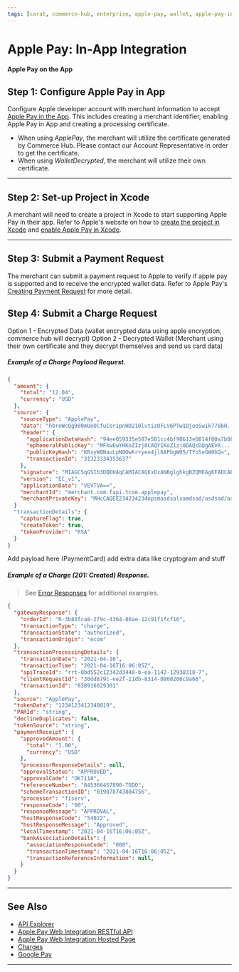 ```yaml
---
tags: [carat, commerce-hub, enterprise, apple-pay, wallet, apple-pay-inapp-integration, configure-apple-pay-in-app, set-up-project-in-xcode, submit-a-payment-request, submit-a-charge-request]
---
```


# Apple Pay: In-App Integration

#### Apple Pay on the App

## Step 1: Configure Apple Pay in App

Configure Apple developer account with merchant information to accept [Apple Pay in the App](https://help.apple.com/developer-account/#/devb2e62b839). This includes creating a merchant identifier, enabling Apple Pay in App and creating a processing certificate.

- When using *ApplePay*, the merchant will utilize the certificate generated by Commerce Hub. Please contact our Account Representative in order to get the certificate.
- When using *WalletDecrypted*, the merchant will utilize their own certificate.


---

## Step 2: Set-up Project in Xcode

A merchant will need to create a project in Xcode to start supporting Apple Pay in their app. Refer to Apple's website on how to [create the project in Xcode](https://developer.apple.com/documentation/xcode/creating_an_xcode_project_for_an_app) and [enable Apple Pay in Xcode](https://help.apple.com/xcode/mac/9.3/#/deva43983eb7?sub=dev44ce8ef13).

---

## Step 3: Submit a Payment Request

The merchant can submit a payment request to Apple to verify if apple pay is supported and to receive the encrypted wallet data. Refer to Apple Pay's [Creating Payment Request](https://developer.apple.com/library/archive/ApplePay_Guide/CreateRequest.html#//apple_ref/doc/uid/TP40014764-CH3-SW2) for more detail.


## Step 4: Submit a Charge Request

Option 1 - Encrypted Data (wallet encrypted data using apple encryption, commerce hub will decrypt)
Option 2 - Decrypted Wallet (Merchant using their own certificate and they decrypt themselves and send us card data)

<!--
type: tab
title: ApplePay
-->

##### Example of a Charge Payload Request.
```json
{
  "amount": {
    "total": "12.04",
    "currency": "USD"
  },
  "source": {
    "sourceType": "ApplePay",
    "data": "hbreWcQg980mUoUCfuCoripnHO210lvtizOFLV6PTw1DjooSwik778bH....",
    "header": {
      "applicationDataHash": "94ee059335e587e501cc4bf90613e0814f00a7b08bc7c648fd865a2af6a22cc2",
      "ephemeralPublicKey": "MFkwEwYHKoZIzj0CAQYIKoZIzj0DAQcDQgAEvR....",
      "publicKeyHash": "KRsyW0NauLpN8OwKr+yeu4jl6APbgW05/TYo5eGW0bQ=",
      "transactionId": "31323334353637"
    },
    "signature": "MIAGCSqGSIb3DQEHAqCAMIACAQExDzANBglghkgBZQMEAgEFADCABgkqhki.....",
    "version": "EC_v1",
    "applicationData": "VEVTVA==",
    "merchantId": "merchant.com.fapi.tcoe.applepay",
    "merchantPrivateKey": "MHcCAQEE234234234opsmasdsalsamdsad/asdsad/asdasd/....."
  }
  "transactionDetails": {
    "captureFlag": true,
    "createToken": true,
    "tokenProvider": "RSA"
  }
}

```

<!--
type: tab
title: DecryptedWallet
-->

Add payload here (PaymentCard) add extra data like cryptogram and stuff

<!--
type: tab
title: Response
-->

##### Example of a Charge (201: Created) Response.

<!-- theme: info -->
> See [Error Responses](?path=docs/Resources/Guides/Response-Codes/HTTP.md) for additional examples.
```json
{
  "gatewayResponse": {
    "orderId": "R-3b83fca8-2f9c-4364-86ae-12c91f1fcf16",
    "transactionType": "charge",
    "transactionState": "authorized",
    "transactionOrigin": "ecom"
  },
  "transactionProcessingDetails": {
    "transactionDate": "2021-04-16",
    "transactionTime": "2021-04-16T16:06:05Z",
    "apiTraceId": "rrt-0bd552c12342d3448-b-ea-1142-12938318-7",
    "clientRequestId": "30dd879c-ee2f-11db-8314-0800200c9a66",
    "transactionId": "838916029301"
  },
  "source": "ApplePay",
  "tokenData": "1234123412340019",
  "PARId": "string",
  "declineDuplicates": false,
  "tokenSource": "string",
  "paymentReceipt": {
    "approvedAmount": {
      "total": "1.00",
      "currency": "USD"
    },
    "processorResponseDetails": null,
    "approvalStatus": "APPROVED",
    "approvalCode": "OK7118",
    "referenceNumber": "845366457890-TODO",
    "schemeTransactionID": "019078743804756",
    "processor": "fiserv",
    "responseCode": "00",
    "responseMessage": "APPROVAL",
    "hostResponseCode": "54022",
    "hostResponseMessage": "Approved",
    "localTimestamp": "2021-04-16T16:06:05Z",
    "bankAssociationDetails": {
      "associationResponseCode": "000",
      "transactionTimestamp": "2021-04-16T16:06:05Z",
      "transactionReferenceInformation": null,
    }
  }
}
```
<!-- type: tab-end -->

---

## See Also

- [API Explorer](../api/?type=post&path=/payments/v1/charges)
- [Apple Pay Web Integration RESTful API](?path=docs/Online-Mobile-Digital/Wallets-AltPayments/Apple-Pay/Apple-Pay-Web-REST.md)
- [Apple Pay Web Integration Hosted Page](?path=docs/Online-Mobile-Digital/Wallets-AltPayments/Apple-Pay/Apple-Pay-Web-HPP.md)
- [Charges](?path=docs/Resources/API-Documents/Payments/Charges.md)
- [Google Pay](?path=docs/Online-Mobile-Digital/Wallets-AltPayments/Google-Pay/Google-Pay.md)

---
